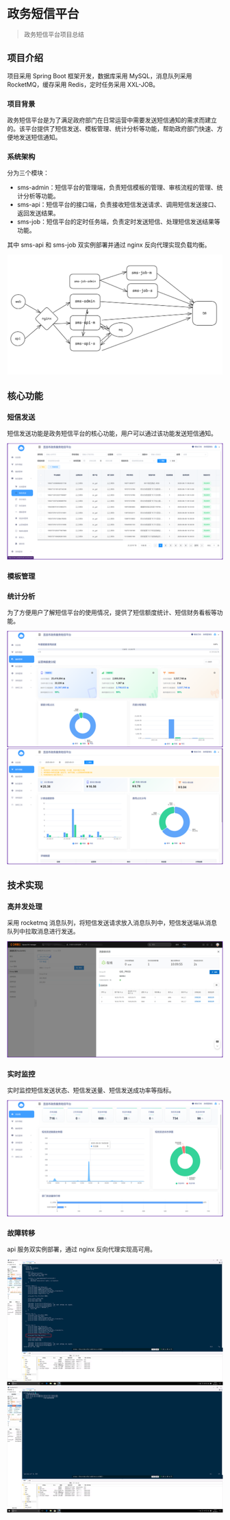 # 政务短信平台

> 政务短信平台项目总结

## 项目介绍

项目采用 Spring Boot 框架开发，数据库采用 MySQL，消息队列采用 RocketMQ，缓存采用 Redis，定时任务采用 XXL-JOB。

### 项目背景

政务短信平台是为了满足政府部门在日常运营中需要发送短信通知的需求而建立的。该平台提供了短信发送、模板管理、统计分析等功能，帮助政府部门快速、方便地发送短信通知。

### 系统架构

分为三个模块：

- sms-admin：短信平台的管理端，负责短信模板的管理、审核流程的管理、统计分析等功能。
- sms-api：短信平台的接口端，负责接收短信发送请求、调用短信发送接口、返回发送结果。
- sms-job：短信平台的定时任务端，负责定时发送短信、处理短信发送结果等功能。

其中 sms-api 和 sms-job 双实例部署并通过 nginx 反向代理实现负载均衡。

<img src="./_media/短信平台架构.png"/>

## 核心功能

### 短信发送

短信发送功能是政务短信平台的核心功能，用户可以通过该功能发送短信通知。

<img src="./_media/短信发送.png"/>

### 模板管理

### 统计分析

为了方便用户了解短信平台的使用情况，提供了短信额度统计、短信财务看板等功能。

<img src="./_media/短信额度.png"/>
<img src="./_media/短信财务看板.png"/>

## 技术实现

### 高并发处理

采用 rocketmq 消息队列，将短信发送请求放入消息队列中，短信发送端从消息队列中拉取消息进行发送。

<img src="./_media/rocketmq.png"/>

### 实时监控

实时监控短信发送状态、短信发送量、短信发送成功率等指标。

<img src="./_media/短信仪表盘.png"/>

### 故障转移

api 服务双实例部署，通过 nginx 反向代理实现高可用。

<img src="./_media/nginx代理配置.png"/>
<img src="./_media/nginx负载配置.png"/>
